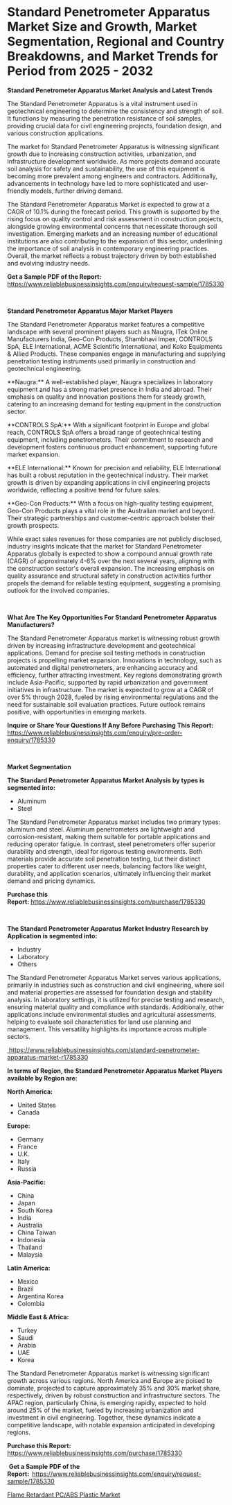 <p><h1>Standard Penetrometer Apparatus Market Size and Growth, Market Segmentation, Regional and Country Breakdowns, and Market Trends for Period from 2025 -  2032</h1></p><p><strong>Standard Penetrometer Apparatus Market Analysis and Latest Trends</strong></p>
<p><p>The Standard Penetrometer Apparatus is a vital instrument used in geotechnical engineering to determine the consistency and strength of soil. It functions by measuring the penetration resistance of soil samples, providing crucial data for civil engineering projects, foundation design, and various construction applications.</p><p>The market for Standard Penetrometer Apparatus is witnessing significant growth due to increasing construction activities, urbanization, and infrastructure development worldwide. As more projects demand accurate soil analysis for safety and sustainability, the use of this equipment is becoming more prevalent among engineers and contractors. Additionally, advancements in technology have led to more sophisticated and user-friendly models, further driving demand.</p><p>The Standard Penetrometer Apparatus Market is expected to grow at a CAGR of 10.1% during the forecast period. This growth is supported by the rising focus on quality control and risk assessment in construction projects, alongside growing environmental concerns that necessitate thorough soil investigation. Emerging markets and an increasing number of educational institutions are also contributing to the expansion of this sector, underlining the importance of soil analysis in contemporary engineering practices. Overall, the market reflects a robust trajectory driven by both established and evolving industry needs.</p></p>
<p><strong>Get a Sample PDF of the Report:&nbsp;</strong> <a href="https://www.reliablebusinessinsights.com/enquiry/request-sample/1785330?utm_campaign=3273&utm_medium=2&utm_source=Github&utm_content=ia&utm_term=25032025&utm_id=standard-penetrometer-apparatus">https://www.reliablebusinessinsights.com/enquiry/request-sample/1785330</a></p>
<p>&nbsp;</p>
<p><strong>Standard Penetrometer Apparatus Major Market Players</strong></p>
<p><p>The Standard Penetrometer Apparatus market features a competitive landscape with several prominent players such as Naugra, lTek Online Manufacturers India, Geo-Con Products, Shambhavi Impex, CONTROLS SpA, ELE International, ACME Scientific International, and Koko Equipments & Allied Products. These companies engage in manufacturing and supplying penetration testing instruments used primarily in construction and geotechnical engineering.</p><p>**Naugra:** A well-established player, Naugra specializes in laboratory equipment and has a strong market presence in India and abroad. Their emphasis on quality and innovation positions them for steady growth, catering to an increasing demand for testing equipment in the construction sector.</p><p>**CONTROLS SpA:** With a significant footprint in Europe and global reach, CONTROLS SpA offers a broad range of geotechnical testing equipment, including penetrometers. Their commitment to research and development fosters continuous product enhancement, supporting future market expansion.</p><p>**ELE International:** Known for precision and reliability, ELE International has built a robust reputation in the geotechnical industry. Their market growth is driven by expanding applications in civil engineering projects worldwide, reflecting a positive trend for future sales.</p><p>**Geo-Con Products:** With a focus on high-quality testing equipment, Geo-Con Products plays a vital role in the Australian market and beyond. Their strategic partnerships and customer-centric approach bolster their growth prospects.</p><p>While exact sales revenues for these companies are not publicly disclosed, industry insights indicate that the market for Standard Penetrometer Apparatus globally is expected to show a compound annual growth rate (CAGR) of approximately 4-6% over the next several years, aligning with the construction sector's overall expansion. The increasing emphasis on quality assurance and structural safety in construction activities further propels the demand for reliable testing equipment, suggesting a promising outlook for the involved companies.</p></p>
<p>&nbsp;</p>
<p><strong>What Are The Key Opportunities For Standard Penetrometer Apparatus Manufacturers?</strong></p>
<p><p>The Standard Penetrometer Apparatus market is witnessing robust growth driven by increasing infrastructure development and geotechnical applications. Demand for precise soil testing methods in construction projects is propelling market expansion. Innovations in technology, such as automated and digital penetrometers, are enhancing accuracy and efficiency, further attracting investment. Key regions demonstrating growth include Asia-Pacific, supported by rapid urbanization and government initiatives in infrastructure. The market is expected to grow at a CAGR of over 5% through 2028, fueled by rising environmental regulations and the need for sustainable soil evaluation practices. Future outlook remains positive, with opportunities in emerging markets.</p></p>
<p><strong>Inquire or Share Your Questions If Any Before Purchasing This Report:</strong> <a href="https://www.reliablebusinessinsights.com/enquiry/pre-order-enquiry/1785330?utm_campaign=3273&utm_medium=2&utm_source=Github&utm_content=ia&utm_term=25032025&utm_id=standard-penetrometer-apparatus">https://www.reliablebusinessinsights.com/enquiry/pre-order-enquiry/1785330</a></p>
<p>&nbsp;</p>
<p><strong>Market Segmentation</strong></p>
<p><strong>The Standard Penetrometer Apparatus Market Analysis by types is segmented into:</strong></p>
<p><ul><li>Aluminum</li><li>Steel</li></ul></p>
<p><p>The Standard Penetrometer Apparatus market includes two primary types: aluminum and steel. Aluminum penetrometers are lightweight and corrosion-resistant, making them suitable for portable applications and reducing operator fatigue. In contrast, steel penetrometers offer superior durability and strength, ideal for rigorous testing environments. Both materials provide accurate soil penetration testing, but their distinct properties cater to different user needs, balancing factors like weight, durability, and application scenarios, ultimately influencing their market demand and pricing dynamics.</p></p>
<p><strong>Purchase this Report:&nbsp;</strong><a href="https://www.reliablebusinessinsights.com/purchase/1785330?utm_campaign=3273&utm_medium=2&utm_source=Github&utm_content=ia&utm_term=25032025&utm_id=standard-penetrometer-apparatus">https://www.reliablebusinessinsights.com/purchase/1785330</a></p>
<p>&nbsp;</p>
<p><strong>The Standard Penetrometer Apparatus Market Industry Research by Application is segmented into:</strong></p>
<p><ul><li>Industry</li><li>Laboratory</li><li>Others</li></ul></p>
<p><p>The Standard Penetrometer Apparatus Market serves various applications, primarily in industries such as construction and civil engineering, where soil and material properties are assessed for foundation design and stability analysis. In laboratory settings, it is utilized for precise testing and research, ensuring material quality and compliance with standards. Additionally, other applications include environmental studies and agricultural assessments, helping to evaluate soil characteristics for land use planning and management. This versatility highlights its importance across multiple sectors.</p></p>
<p><a href="https://www.reliablebusinessinsights.com/standard-penetrometer-apparatus-market-r1785330?utm_campaign=3273&utm_medium=2&utm_source=Github&utm_content=ia&utm_term=25032025&utm_id=standard-penetrometer-apparatus">&nbsp;https://www.reliablebusinessinsights.com/standard-penetrometer-apparatus-market-r1785330</a></p>
<p><strong>In terms of Region, the Standard Penetrometer Apparatus Market Players available by Region are:</strong></p>
<p>
    <p> <strong> North America: </strong>
        <ul>
            <li>United States</li>
            <li>Canada</li>
        </ul>
        </p> 
    <p> <strong> Europe: </strong>
        <ul>
            <li>Germany</li>
            <li>France</li>
            <li>U.K.</li>
            <li>Italy</li>
            <li>Russia</li>
        </ul>
        </p> 
    <p> <strong> Asia-Pacific: </strong>
        <ul>
            <li>China</li>
            <li>Japan</li>
            <li>South Korea</li>
            <li>India</li>
            <li>Australia</li>
            <li>China Taiwan</li>
            <li>Indonesia</li>
            <li>Thailand</li>
            <li>Malaysia</li>
        </ul>
        </p> 
    <p> <strong> Latin America: </strong>
        <ul>
            <li>Mexico</li>
            <li>Brazil</li>
            <li>Argentina Korea</li>
            <li>Colombia</li>
        </ul>
        </p> 
    <p> <strong> Middle East & Africa: </strong>
        <ul>
            <li>Turkey</li>
            <li>Saudi</li>
            <li>Arabia</li>
            <li>UAE</li>
            <li>Korea</li>
        </ul>
    </p>
    </p>
<p><p>The Standard Penetrometer Apparatus market is witnessing significant growth across various regions. North America and Europe are poised to dominate, projected to capture approximately 35% and 30% market share, respectively, driven by robust construction and infrastructure sectors. The APAC region, particularly China, is emerging rapidly, expected to hold around 25% of the market, fueled by increasing urbanization and investment in civil engineering. Together, these dynamics indicate a competitive landscape, with notable expansion anticipated in developing regions.</p></p>
<p><strong>Purchase this Report: </strong><a href="https://www.reliablebusinessinsights.com/purchase/1785330?utm_campaign=3273&utm_medium=2&utm_source=Github&utm_content=ia&utm_term=25032025&utm_id=standard-penetrometer-apparatus">https://www.reliablebusinessinsights.com/purchase/1785330</a></p>
<p>&nbsp;<strong>Get a Sample PDF of the Report:&nbsp;&nbsp;</strong><a href="https://www.reliablebusinessinsights.com/enquiry/request-sample/1785330?utm_campaign=3273&utm_medium=2&utm_source=Github&utm_content=ia&utm_term=25032025&utm_id=standard-penetrometer-apparatus">https://www.reliablebusinessinsights.com/enquiry/request-sample/1785330</a></p>
<p><strong></strong></p>
<p><p><a href="https://github.com/fraryatena85/Market-Research-Report-List-1/blob/main/flame-retardant-pcabs-plastic-market.md?utm_campaign=3273&utm_medium=2&utm_source=Github&utm_content=ia&utm_term=25032025&utm_id=standard-penetrometer-apparatus">Flame Retardant PC/ABS Plastic Market</a></p></p>